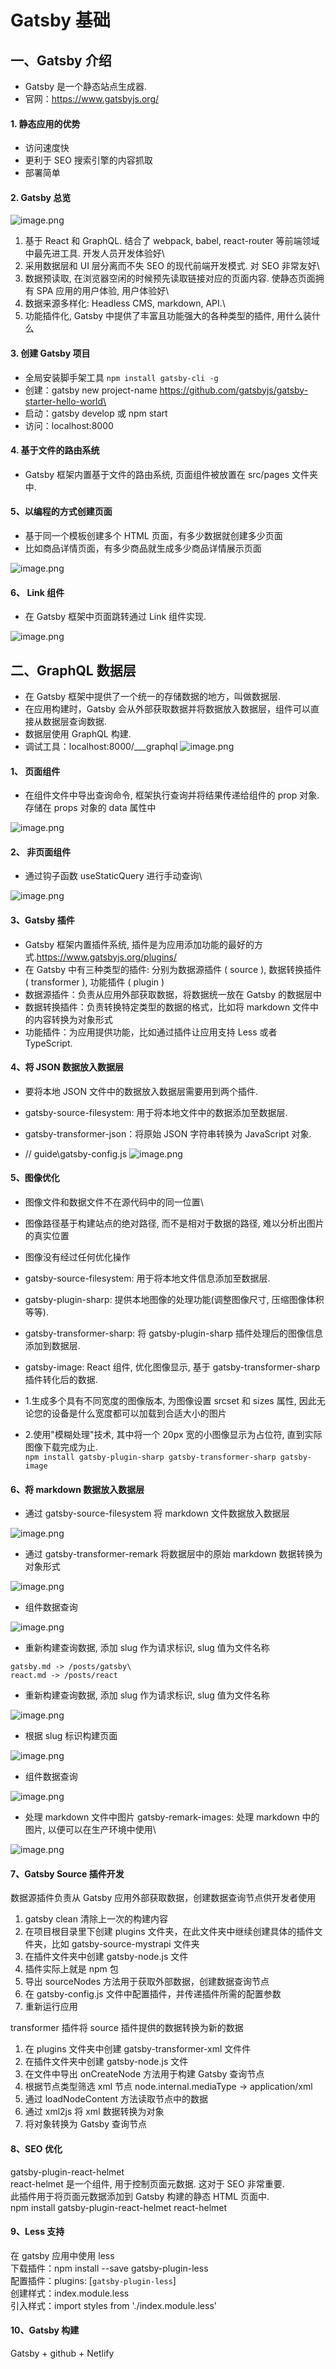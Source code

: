 # Gatsby 基础

## 一、Gatsby 介绍

-   Gatsby 是一个静态站点生成器.
-   官网：https://www.gatsbyjs.org/

#### 1. 静态应用的优势

-   访问速度快
-   更利于 SEO 搜索引擎的内容抓取
-   部署简单

#### 2. Gatsby 总览

![image.png](https://p1-juejin.byteimg.com/tos-cn-i-k3u1fbpfcp/573c62f6efa04c66b5b2e3b4b18c05fc~tplv-k3u1fbpfcp-watermark.image?)

1. 基于 React 和 GraphQL. 结合了 webpack, babel, react-router 等前端领域中最先进工具. 开发人员开发体验好\
2. 采用数据层和 UI 层分离而不失 SEO 的现代前端开发模式. 对 SEO 非常友好\
3. 数据预读取, 在浏览器空闲的时候预先读取链接对应的页面内容. 使静态页面拥有 SPA 应用的用户体验, 用户体验好\
4. 数据来源多样化: Headless CMS, markdown, API.\
5. 功能插件化, Gatsby 中提供了丰富且功能强大的各种类型的插件, 用什么装什么

#### 3. 创建 Gatsby 项目

-   全局安装脚手架工具 `npm install gatsby-cli -g`
-   创建：gatsby new project-name https://github.com/gatsbyjs/gatsby-starter-hello-world\
-   启动：gatsby develop 或 npm start
-   访问：localhost:8000

#### 4. 基于文件的路由系统

-   Gatsby 框架内置基于文件的路由系统, 页面组件被放置在 src/pages 文件夹中.

#### 5、以编程的方式创建页面

-   基于同一个模板创建多个 HTML 页面，有多少数据就创建多少页面
-   比如商品详情页面，有多少商品就生成多少商品详情展示页面

![image.png](https://p6-juejin.byteimg.com/tos-cn-i-k3u1fbpfcp/5332c936f5834bf296d5073172578abc~tplv-k3u1fbpfcp-watermark.image?)

#### 6、 Link 组件

-   在 Gatsby 框架中页面跳转通过 Link 组件实现.

![image.png](https://p3-juejin.byteimg.com/tos-cn-i-k3u1fbpfcp/fd3f035dc0724b818aeeb7b5071c8856~tplv-k3u1fbpfcp-watermark.image?)

## 二、GraphQL 数据层

-   在 Gatsby 框架中提供了一个统一的存储数据的地方，叫做数据层.
-   在应用构建时，Gatsby 会从外部获取数据并将数据放入数据层，组件可以直接从数据层查询数据.
-   数据层使用 GraphQL 构建.
-   调试工具：localhost:8000/\_\_\_graphql
    ![image.png](https://p1-juejin.byteimg.com/tos-cn-i-k3u1fbpfcp/573c62f6efa04c66b5b2e3b4b18c05fc~tplv-k3u1fbpfcp-watermark.image?)

#### 1、 页面组件

-   在组件文件中导出查询命令, 框架执行查询并将结果传递给组件的 prop 对象. 存储在 props 对象的 data 属性中

![image.png](https://p6-juejin.byteimg.com/tos-cn-i-k3u1fbpfcp/915bd97a37e346b09257a5e8b9444ca8~tplv-k3u1fbpfcp-watermark.image?)

#### 2、 非页面组件

-   通过钩子函数 useStaticQuery 进行手动查询\

![image.png](https://p3-juejin.byteimg.com/tos-cn-i-k3u1fbpfcp/25cf964bc8c0435dab069285cd5f4616~tplv-k3u1fbpfcp-watermark.image?)

#### 3、Gatsby 插件

-   Gatsby 框架内置插件系统, 插件是为应用添加功能的最好的方式.https://www.gatsbyjs.org/plugins/
-   在 Gatsby 中有三种类型的插件: 分别为数据源插件 ( source ), 数据转换插件 ( transformer ), 功能插件 ( plugin )
-   数据源插件：负责从应用外部获取数据，将数据统一放在 Gatsby 的数据层中
-   数据转换插件：负责转换特定类型的数据的格式，比如将 markdown 文件中的内容转换为对象形式
-   功能插件：为应用提供功能，比如通过插件让应用支持 Less 或者 TypeScript.

#### 4、将 JSON 数据放入数据层

-   要将本地 JSON 文件中的数据放入数据层需要用到两个插件.
-   gatsby-source-filesystem: 用于将本地文件中的数据添加至数据层.
-   gatsby-transformer-json：将原始 JSON 字符串转换为 JavaScript 对象.

-   // guide\gatsby-config.js
    ![image.png](https://p6-juejin.byteimg.com/tos-cn-i-k3u1fbpfcp/7ca138a9c1f6420a96efe8fd512c8043~tplv-k3u1fbpfcp-watermark.image?)

#### 5、图像优化

-   图像文件和数据文件不在源代码中的同一位置\
-   图像路径基于构建站点的绝对路径, 而不是相对于数据的路径, 难以分析出图片的真实位置
-   图像没有经过任何优化操作

-   gatsby-source-filesystem: 用于将本地文件信息添加至数据层.
-   gatsby-plugin-sharp: 提供本地图像的处理功能(调整图像尺寸, 压缩图像体积 等等).
-   gatsby-transformer-sharp: 将 gatsby-plugin-sharp 插件处理后的图像信息添加到数据层.
-   gatsby-image: React 组件, 优化图像显示, 基于 gatsby-transformer-sharp 插件转化后的数据.
-   1.生成多个具有不同宽度的图像版本, 为图像设置 srcset 和 sizes 属性, 因此无论您的设备是什么宽度都可以加载到合适大小的图片
-   2.使用"模糊处理"技术, 其中将一个 20px 宽的小图像显示为占位符, 直到实际图像下载完成为止.  
     `npm install gatsby-plugin-sharp gatsby-transformer-sharp gatsby-image`

#### 6、将 markdown 数据放入数据层

-   通过 gatsby-source-filesystem 将 markdown 文件数据放入数据层

![image.png](https://p1-juejin.byteimg.com/tos-cn-i-k3u1fbpfcp/a79a1d7382e34e03b8650431e4ba3ae0~tplv-k3u1fbpfcp-watermark.image?)

-   通过 gatsby-transformer-remark 将数据层中的原始 markdown 数据转换为对象形式

![image.png](https://p6-juejin.byteimg.com/tos-cn-i-k3u1fbpfcp/50ac2711694144a29f10ed711a704986~tplv-k3u1fbpfcp-watermark.image?)

-   组件数据查询

![image.png](https://p1-juejin.byteimg.com/tos-cn-i-k3u1fbpfcp/0e1e6623942e4cf087bf1cba683316fd~tplv-k3u1fbpfcp-watermark.image?)

-   重新构建查询数据, 添加 slug 作为请求标识, slug 值为文件名称

```
gatsby.md -> /posts/gatsby\
react.md -> /posts/react
```

-   重新构建查询数据, 添加 slug 作为请求标识, slug 值为文件名称

![image.png](https://p9-juejin.byteimg.com/tos-cn-i-k3u1fbpfcp/f6d69388bd7a475888f77b5d7f31d9b8~tplv-k3u1fbpfcp-watermark.image?)

-   根据 slug 标识构建页面

![image.png](https://p1-juejin.byteimg.com/tos-cn-i-k3u1fbpfcp/e8bd07a30ac3423eb53bd2331fcce69e~tplv-k3u1fbpfcp-watermark.image?)

-   组件数据查询

![image.png](https://p1-juejin.byteimg.com/tos-cn-i-k3u1fbpfcp/86d1f0bcad854aea92211ab5a1708031~tplv-k3u1fbpfcp-watermark.image?)

-   处理 markdown 文件中图片
    gatsby-remark-images: 处理 markdown 中的图片, 以便可以在生产环境中使用\

![image.png](https://p3-juejin.byteimg.com/tos-cn-i-k3u1fbpfcp/6527c18e52a54d658fac6add7eaaeaa3~tplv-k3u1fbpfcp-watermark.image?)

#### 7、Gatsby Source 插件开发

数据源插件负责从 Gatsby 应用外部获取数据，创建数据查询节点供开发者使用

1. gatsby clean 清除上一次的构建内容
2. 在项目根目录里下创建 plugins 文件夹，在此文件夹中继续创建具体的插件文件夹，比如 gatsby-source-mystrapi 文件夹
3. 在插件文件夹中创建 gatsby-node.js 文件
4. 插件实际上就是 npm 包
5. 导出 sourceNodes 方法用于获取外部数据，创建数据查询节点
6. 在 gatsby-config.js 文件中配置插件，并传递插件所需的配置参数
7. 重新运行应用

transformer 插件将 source 插件提供的数据转换为新的数据

1. 在 plugins 文件夹中创建 gatsby-transformer-xml 文件件
2. 在插件文件夹中创建 gatsby-node.js 文件
3. 在文件中导出 onCreateNode 方法用于构建 Gatsby 查询节点
4. 根据节点类型筛选 xml 节点 node.internal.mediaType -> application/xml
5. 通过 loadNodeContent 方法读取节点中的数据
6. 通过 xml2js 将 xml 数据转换为对象
7. 将对象转换为 Gatsby 查询节点

#### 8、SEO 优化

gatsby-plugin-react-helmet\
react-helmet 是一个组件, 用于控制页面元数据. 这对于 SEO 非常重要.\
此插件用于将页面元数据添加到 Gatsby 构建的静态 HTML 页面中.\
npm install gatsby-plugin-react-helmet react-helmet

#### 9、Less 支持

在 gatsby 应用中使用 less\
下载插件：npm install --save gatsby-plugin-less\
配置插件：plugins: [`gatsby-plugin-less`]\
创建样式：index.module.less\
引入样式：import styles from './index.module.less'

#### 10、Gatsby 构建

Gatsby + github + Netlify
